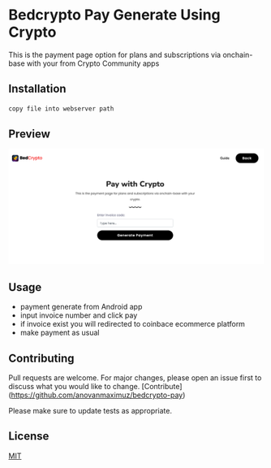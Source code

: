 # Bedcrypto Pay Generate Using Crypto

This is the payment page option for plans and subscriptions via onchain-base with your from Crypto Community apps

## Installation

```bash
copy file into webserver path
```

## Preview
![Preview payment generator](preview.png)

## Usage

- payment generate from Android app
- input invoice number and click pay
- if invoice exist you will redirected to coinbace ecommerce platform
- make payment as usual

## Contributing

Pull requests are welcome. For major changes, please open an issue first
to discuss what you would like to change. [Contribute] (https://github.com/anovanmaximuz/bedcrypto-pay)

Please make sure to update tests as appropriate.

## License

[MIT](https://choosealicense.com/licenses/mit/)